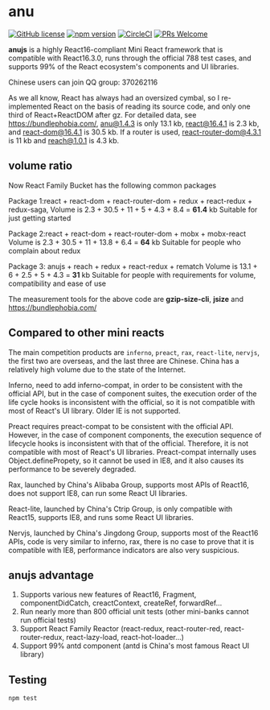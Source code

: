 # anu


[![GitHub license](https://img.shields.io/badge/license-MIT-blue.svg)](https://github.com/Rubylouvre/anu/blob/master/LICENSE) 
[![npm version](https://img.shields.io/npm/v/anujs.svg?style=flat)](https://www.npmjs.com/package/anujs)
[![CircleCI](https://circleci.com/gh/RubyLouvre/anu/tree/master.svg?style=svg)](https://circleci.com/gh/RubyLouvre/anu/tree/master)
[![PRs Welcome](https://img.shields.io/badge/PRs-welcome-brightgreen.svg)](https://github.com/RubyLouvre/anu/pulls)


**anujs** is a highly React16-compliant Mini React framework that is compatible with  React16.3.0, runs through the official 788 test cases, and supports 99% of the React ecosystem's components and UI libraries.

Chinese users can join QQ group: 370262116


As we all know, React has always had an oversized cymbal, so I re-implemented React on the basis of reading its source code, and only one third of React+ReactDOM after gz. For detailed data, see https://bundlephobia.com/, anu@1.4.3 is only 13.1 kb, react@16.4.1 is 2.3 kb, and react-dom@16.4.1 is 30.5 kb. If a router is used, react-router-dom@4.3.1 is 11 kb and reach@1.0.1 is 4.3 kb.

## volume ratio

Now React Family Bucket has the following common packages

Package 1:react + react-dom + react-router-dom + redux + react-redux + redux-saga,
Volume is 2.3 + 30.5 + 11 + 5 + 4.3 + 8.4 = **61.4** kb
Suitable for just getting started

Package 2:react + react-dom + react-router-dom + mobx + mobx-react
Volume is 2.3 + 30.5 + 11 + 13.8 + 6.4 = **64** kb
Suitable for people who complain about redux

Package 3: anujs + reach + redux + react-redux + rematch
Volume is 13.1 + 6 + 2.5 + 5 + 4.3 = **31** kb
Suitable for people with requirements for volume, compatibility and ease of use

The measurement tools for the above code are **gzip-size-cli**, **jsize** and https://bundlephobia.com/



## Compared to other mini reacts

The main competition products are `inferno`, `preact`, `rax`, `react-lite`, `nervjs`, the first two are overseas, and the last three are Chinese. China has a relatively high volume due to the state of the Internet.

Inferno, need to add inferno-compat, in order to be consistent with the official API, but in the case of component suites, the execution order of the life cycle hooks is inconsistent with the official, so it is not compatible with most of React's UI library. Older IE is not supported.

Preact requires preact-compat to be consistent with the official API. However, in the case of component components, the execution sequence of lifecycle hooks is inconsistent with that of the official. Therefore, it is not compatible with most of React's UI libraries. Preact-compat internally uses Object.definePropety, so it cannot be used in IE8, and it also causes its performance to be severely degraded.

Rax, launched by China's Alibaba Group, supports most APIs of React16, does not support IE8, can run some React UI libraries.

React-lite, launched by China's Ctrip Group, is only compatible with React15, supports IE8, and runs some React UI libraries.

Nervjs, launched by China's Jingdong Group, supports most of the React16 APIs, code is very similar to inferno, rax, there is no case to prove that it is compatible with IE8, performance indicators are also very suspicious.

## anujs advantage

1. Supports various new features of React16, Fragment, componentDidCatch, creactContext, createRef, forwardRef...
2. Run nearly more than 800 official unit tests (other mini-banks cannot run official tests)
3. Support React Family Reactor (react-redux, react-router-red, react-router-redux, react-lazy-load, react-hot-loader...)
4. Support 99% antd component (antd is China's most famous React UI library)

## Testing

```shell
npm test
```